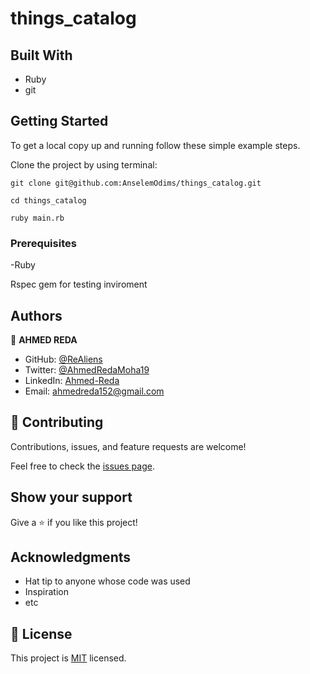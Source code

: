 # things_catalog


> 

## Built With

- Ruby
- git

## Getting Started

To get a local copy up and running follow these simple example steps.

Clone the project by using terminal:

```
git clone git@github.com:AnselemOdims/things_catalog.git

cd things_catalog

ruby main.rb
```

### Prerequisites

-Ruby

Rspec gem for testing inviroment


## Authors

👤 **AHMED REDA**

- GitHub: [@ReAliens](https://github.com/ReAliens)
- Twitter: [@AhmedRedaMoha19](https://twitter.com/AhmedRedaMoha19)
- LinkedIn: [Ahmed-Reda](https://www.linkedin.com/in/armali/)
- Email: ahmedreda152@gmail.com


## 🤝 Contributing

Contributions, issues, and feature requests are welcome!

Feel free to check the [issues page](https://github.com/AnselemOdims/things_catalog/issues).

## Show your support

Give a ⭐️ if you like this project!

## Acknowledgments

- Hat tip to anyone whose code was used
- Inspiration
- etc

## 📝 License

This project is [MIT](./MIT.md) licensed.